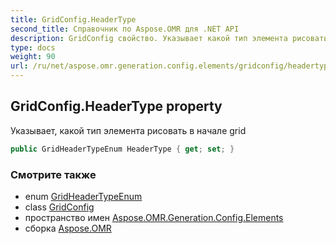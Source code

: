 ```yaml
---
title: GridConfig.HeaderType
second_title: Справочник по Aspose.OMR для .NET API
description: GridConfig свойство. Указывает какой тип элемента рисовать в начале grid
type: docs
weight: 90
url: /ru/net/aspose.omr.generation.config.elements/gridconfig/headertype/
---
```

## GridConfig.HeaderType property

Указывает, какой тип элемента рисовать в начале grid

```csharp
public GridHeaderTypeEnum HeaderType { get; set; }
```

### Смотрите также

* enum [GridHeaderTypeEnum](../../../aspose.omr.generation.config.enums/gridheadertypeenum/)
* class [GridConfig](../)
* пространство имен [Aspose.OMR.Generation.Config.Elements](../../gridconfig/)
* сборка [Aspose.OMR](../../../)


